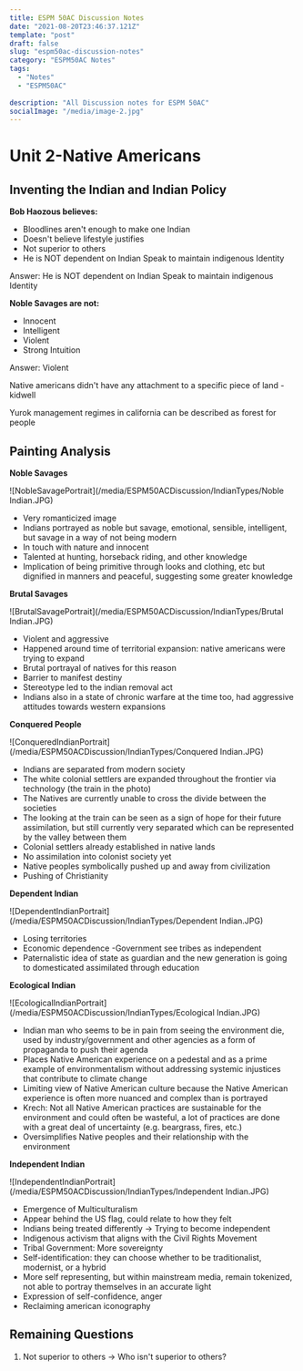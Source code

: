 ```yaml
---
title: ESPM 50AC Discussion Notes
date: "2021-08-20T23:46:37.121Z"
template: "post"
draft: false
slug: "espm50ac-discussion-notes"
category: "ESPM50AC Notes"
tags:
  - "Notes"
  - "ESPM50AC"
  
description: "All Discussion notes for ESPM 50AC"
socialImage: "/media/image-2.jpg"
---
```


# Unit 2-Native Americans

## Inventing the Indian and Indian Policy
**Bob Haozous believes:**
  - Bloodlines aren't enough to make one Indian
  - Doesn't believe lifestyle justifies 
  - Not superior to others
  - He is NOT dependent on Indian Speak to maintain indigenous Identity

Answer: He is NOT dependent on Indian Speak to maintain indigenous Identity

**Noble Savages are not:**
  - Innocent
  - Intelligent
  - Violent
  - Strong Intuition
  
Answer: Violent

Native americans didn't have any attachment to a specific piece of land - kidwell

Yurok management regimes in california can be described as forest for people

## Painting Analysis

**Noble Savages**

![NobleSavagePortrait](/media/ESPM50ACDiscussion/IndianTypes/Noble Indian.JPG)
  - Very romanticized image
  - Indians portrayed as noble but savage, emotional, sensible, intelligent, but savage in a way of not being modern
  - In touch with nature and innocent
  - Talented at hunting, horseback riding, and other knowledge
  - Implication of being primitive through looks and clothing, etc but dignified in manners and peaceful, suggesting some greater knowledge

**Brutal Savages**

![BrutalSavagePortrait](/media/ESPM50ACDiscussion/IndianTypes/Brutal Indian.JPG)
  - Violent and aggressive
  - Happened around time of territorial expansion: native americans were trying to expand
  - Brutal portrayal of natives for this reason
  - Barrier to manifest destiny
  - Stereotype led to the indian removal act
  - Indians also in a state of chronic warfare at the time too, had aggressive attitudes towards western expansions

**Conquered People**

![ConqueredIndianPortrait](/media/ESPM50ACDiscussion/IndianTypes/Conquered Indian.JPG)
  - Indians are separated from modern society
  - The white colonial settlers are expanded throughout the frontier via technology (the train in the photo)
  - The Natives are currently unable to cross the divide between the societies 
  - The looking at the train can be seen as a sign of hope for their future assimilation, but still currently very separated which can be represented by the valley between them
  - Colonial settlers already established in native lands
  - No assimilation into colonist society yet
  - Native peoples symbolically pushed up and away from civilization 
  - Pushing of Christianity

**Dependent Indian**

![DependentIndianPortrait](/media/ESPM50ACDiscussion/IndianTypes/Dependent Indian.JPG)
  - Losing territories 
  - Economic dependence
  -Government see tribes as independent 
  - Paternalistic idea of state as guardian and the new generation is going to domesticated assimilated through education

**Ecological Indian**

![EcologicalIndianPortrait](/media/ESPM50ACDiscussion/IndianTypes/Ecological Indian.JPG)
  - Indian man who seems to be in pain from seeing the environment die, used by industry/government and other agencies as a form of propaganda to push their agenda
  - Places Native American experience on a pedestal and as a prime example of environmentalism without addressing systemic injustices that contribute to climate change
  - Limiting view of Native American culture because the Native American experience is often more nuanced and complex than is portrayed
  - Krech: Not all Native American practices are sustainable for the environment and could often be wasteful, a lot of practices are done with a great deal of uncertainty (e.g. beargrass, fires, etc.)
  - Oversimplifies Native peoples and their relationship with the environment

**Independent Indian**

![IndependentIndianPortrait](/media/ESPM50ACDiscussion/IndianTypes/Independent Indian.JPG)
  - Emergence of Multiculturalism
  - Appear behind the US flag, could relate to how they felt
  - Indians being treated differently → Trying to become independent
  - Indigenous activism that aligns with the Civil Rights Movement
  - Tribal Government: More sovereignty
  - Self-identification: they can choose whether to be traditionalist, modernist, or a hybrid
  - More self representing, but within mainstream media, remain tokenized, not able to portray themselves in an accurate light 
  - Expression of self-confidence, anger 
  - Reclaiming american iconography

## Remaining Questions
1. Not superior to others -> Who isn't superior to others?
